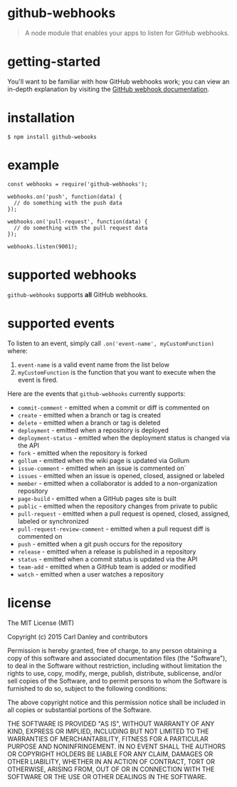 # github-webhooks

> A node module that enables your apps to listen for GitHub webhooks.

# getting-started

You'll want to be familiar with how GitHub webhooks work; you can view an in-depth explanation by visiting the [GitHub webhook documentation](https://developer.github.com/webhooks/).
 
# installation

```
$ npm install github-webooks
```

# example

```
const webhooks = require('github-webhooks');

webhooks.on('push', function(data) {
  // do something with the push data
});

webhooks.on('pull-request', function(data) {
  // do something with the pull request data
});

webhooks.listen(9001);
```

# supported webhooks

`github-webhooks` supports **all** GitHub webhooks.

# supported events

To listen to an event, simply call `.on('event-name', myCustomFunction)` where:

1. `event-name` is a valid event name from the list below
1. `myCustomFunction` is the function that you want to execute when the event is fired.


Here are the events that `github-webhooks` currently supports:

* `commit-comment` - emitted when a commit or diff is commented on
* `create` - emitted when a branch or tag is created
* `delete` - emitted when a branch or tag is deleted
* `deployment` - emitted when a repository is deployed
* `deployment-status` - emitted when the deployment status is changed via the API
* `fork` - emitted when the repository is forked
* `gollum` - emitted when the wiki page is updated via Gollum
* `issue-comment` - emitted when an issue is commented on`
* `issues` - emitted when an issue is opened, closed, assigned or labeled
* `member` - emitted when a collaborator is added to a non-organization repository
* `page-build` - emitted when a GitHub pages site is built
* `public` - emitted when the repository changes from private to public
* `pull-request` - emitted when a pull request is opened, closed, assigned, labeled or synchronized
* `pull-request-review-comment` - emitted when a pull request diff is commented on
* `push` - emitted when a git push occurs for the repository
* `release` - emitted when a release is published in a repository
* `status` - emitted when a commit status is updated via the API
* `team-add` - emitted when a GitHub team is added or modified
* `watch` - emitted when a user watches a repository

# license

The MIT License (MIT)

Copyright (c) 2015 Carl Danley and contributors

Permission is hereby granted, free of charge, to any person obtaining a copy of this software and associated documentation files (the "Software"), to deal in the Software without restriction, including without limitation the rights to use, copy, modify, merge, publish, distribute, sublicense, and/or sell copies of the Software, and to permit persons to whom the Software is furnished to do so, subject to the following conditions:

The above copyright notice and this permission notice shall be included in all copies or substantial portions of the Software.

THE SOFTWARE IS PROVIDED "AS IS", WITHOUT WARRANTY OF ANY KIND, EXPRESS OR IMPLIED, INCLUDING BUT NOT LIMITED TO THE WARRANTIES OF MERCHANTABILITY, FITNESS FOR A PARTICULAR PURPOSE AND NONINFRINGEMENT. IN NO EVENT SHALL THE AUTHORS OR COPYRIGHT HOLDERS BE LIABLE FOR ANY CLAIM, DAMAGES OR OTHER LIABILITY, WHETHER IN AN ACTION OF CONTRACT, TORT OR OTHERWISE, ARISING FROM, OUT OF OR IN CONNECTION WITH THE SOFTWARE OR THE USE OR OTHER DEALINGS IN THE SOFTWARE.

